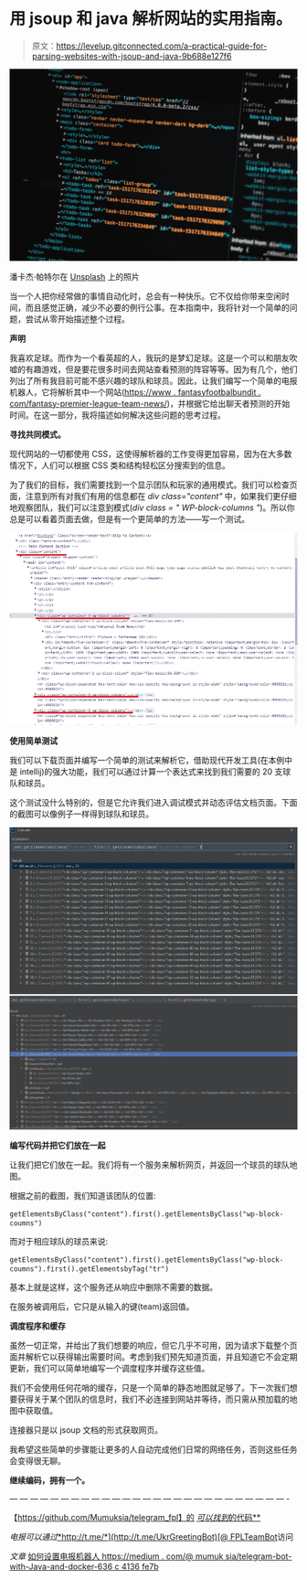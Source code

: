 # 用 jsoup 和 java 解析网站的实用指南。

> 原文：<https://levelup.gitconnected.com/a-practical-guide-for-parsing-websites-with-jsoup-and-java-9b688e127f6>

![](img/88b9da65c92b87cc34fce87e21f13de5.png)

潘卡杰·帕特尔在 [Unsplash](https://unsplash.com/s/photos/html-code?utm_source=unsplash&utm_medium=referral&utm_content=creditCopyText) 上的照片

当一个人把你经常做的事情自动化时，总会有一种快乐。它不仅给你带来空闲时间，而且感觉正确，减少不必要的例行公事。在本指南中，我将针对一个简单的问题，尝试从零开始描述整个过程。

**声明**

我喜欢足球。而作为一个看英超的人，我玩的是梦幻足球。这是一个可以和朋友吹嘘的有趣游戏，但是要花很多时间去网站查看预测的阵容等等。因为有几个，他们列出了所有我目前可能不感兴趣的球队和球员。因此，让我们编写一个简单的电报机器人，它将解析其中一个网站([https://www . fantasyfootbalbundit . com/fantasy-premier-league-team-news/](https://www.fantasyfootballpundit.com/fantasy-premier-league-team-news/))，并根据它给出聊天者预测的开始时间。在这一部分，我将描述如何解决这些问题的思考过程。

**寻找共同模式。**

现代网站的一切都使用 CSS，这使得解析器的工作变得更加容易，因为在大多数情况下，人们可以根据 CSS 类和结构轻松区分搜索到的信息。

为了我们的目标，我们需要找到一个显示团队和玩家的通用模式。我们可以检查页面，注意到所有对我们有用的信息都在 *div class="content"* 中，如果我们更仔细地观察团队，我们可以注意到模式(*div class = " WP-block-columns "*)。所以你总是可以看着页面去做，但是有一个更简单的方法——写一个测试。

![](img/1b516cc9133a9233a654cd8125004589.png)

**使用简单测试**

我们可以下载页面并编写一个简单的测试来解析它，借助现代开发工具(在本例中是 intellij)的强大功能，我们可以通过计算一个表达式来找到我们需要的 20 支球队和球员。

这个测试没什么特别的，但是它允许我们进入调试模式并动态评估文档页面。下面的截图可以像例子一样得到球队和球员。

![](img/f633ef44b8c0e58ed6eb0dcf166eb21d.png)![](img/c9dabc5cd8ad8c717bb052eb9bd76eb6.png)

**编写代码并把它们放在一起**

让我们把它们放在一起。我们将有一个服务来解析网页，并返回一个球员的球队地图。

根据之前的截图，我们知道该团队的位置:

```
getElementsByClass("content").first().getElementsByClass("wp-block-coumns")
```

而对于相应球队的球员来说:

```
getElementsByClass("content").first().getElementsByClass("wp-block-coumns").first().getElementsbyTag("tr")
```

基本上就是这样，这个服务还从响应中删除不需要的数据。

在服务被调用后，它只是从输入的键(team)返回值。

**调度程序和缓存**

虽然一切正常，并给出了我们想要的响应，但它几乎不可用，因为请求下载整个页面并解析它以获得输出需要时间。考虑到我们预先知道页面，并且知道它不会定期更新，我们可以简单地编写一个调度程序并缓存这些值。

我们不会使用任何花哨的缓存，只是一个简单的静态地图就足够了。下一次我们想要获得关于某个团队的信息时，我们不必连接到网站并等待，而只需从预加载的地图中获取值。

连接器只是以 jsoup 文档的形式获取网页。

我希望这些简单的步骤能让更多的人自动完成他们日常的网络任务，否则这些任务会变得很无聊。

**继续编码，拥有一个。**

— — — — — — — — — — — — — — — — — — — — — — — — — — — -

【https://github.com/Mumuksia/telegram_fpl】的 [*可以找到*的代码**](https://github.com/Mumuksia/telegram_fpl)

*电报可以通过*[*http://t.me/*](http://t.me/UkrGreetingBot)[@ FPLTeamBot](http://twitter.com/FPLTeamBot)访问

*文章* [如何设置电报机器人 https://medium . com/@ mumuk sia/telegram-bot-with-Java-and-docker-636 c 4136 fe7b](https://medium.com/@Mumuksia/telegram-bot-with-java-and-docker-636c4136fe7b)